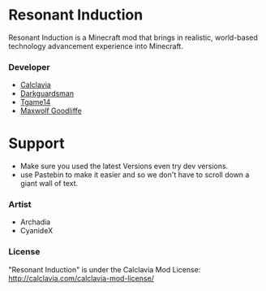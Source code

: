 Resonant Induction
======
Resonant Induction is a Minecraft mod that brings in realistic, world-based technology advancement experience into Minecraft.

### Developer
* <a href="http://www.patreon.com/calclavia"> Calclavia </a>
* <a href="http://www.patreon.com/darkcow"> Darkguardsman </a>
* <a href="http://www.patreon.com/tgame14"> Tgame14 </a>
* <a href="http://www.patreon.com/maxwolf"> Maxwolf Goodliffe </a>

Support
======
* Make sure you used the latest Versions even try dev versions. 
* use Pastebin to make it easier and so we don't have to scroll down a giant wall of text.

### Artist
* Archadia
* CyanideX

### License
"Resonant Induction" is under the Calclavia Mod License: http://calclavia.com/calclavia-mod-license/
